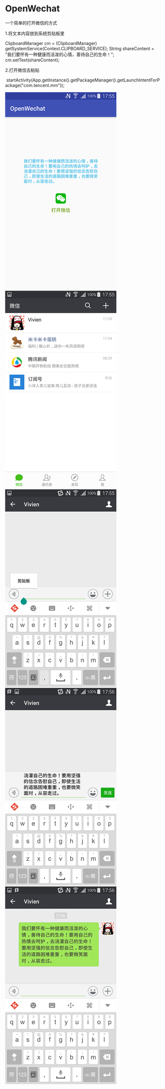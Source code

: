 # OpenWechat

一个简单的打开微信的方式

1.将文本内容放到系统剪贴板里

  ClipboardManager cm = (ClipboardManager) getSystemService(Context.CLIPBOARD_SERVICE);
  String shareContent = "我们要怀有一种健康而活泼的心情，善待自己的生命！";
  cm.setText(shareContent);
  
2.打开微信去粘贴

  startActivity(App.getInstance().getPackageManager().getLaunchIntentForPackage("com.tencent.mm"));
        
        
![memory usage](Screenshot_2017-03-30-1.png)
![memory usage](Screenshot_2017-03-30-2.png)
![memory usage](Screenshot_2017-03-30-3.png)
![memory usage](Screenshot_2017-03-30-4.png)
![memory usage](Screenshot_2017-03-30-5.png)
